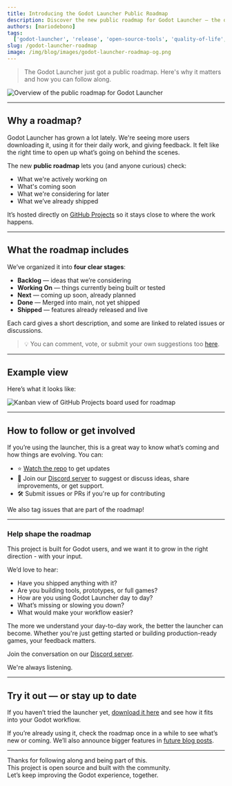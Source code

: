 ```yaml
---
title: Introducing the Godot Launcher Public Roadmap
description: Discover the new public roadmap for Godot Launcher — the open source tool that makes working with the Godot Engine faster and more organized. See what features have shipped, what’s in progress, and how you can help shape what comes next. Follow Godot Launcher updates, share feedback, and join the growing community.
authors: [mariodebono]
tags:
  ['godot-launcher', 'release', 'open-source-tools', 'quality-of-life', 'godot']
slug: /godot-launcher-roadmap
image: /img/blog/images/godot-launcher-roadmap-og.png
---
```


> The Godot Launcher just got a public roadmap. Here's why it matters and how you can follow along.

<!-- truncate -->

![Overview of the public roadmap for Godot Launcher](/img/blog/images/godot-launcher-roadmap-og.png)

---

## Why a roadmap?

Godot Launcher has grown a lot lately. We're seeing more users downloading it, using it for their daily work, and giving feedback. It felt like the right time to open up what’s going on behind the scenes.

The new **public roadmap** lets you (and anyone curious) check:

- What we're actively working on
- What's coming soon
- What we're considering for later
- What we’ve already shipped

It’s hosted directly on [GitHub Projects](https://github.com/orgs/godotlauncher/projects/1) so it stays close to where the work happens.

---

## What the roadmap includes

We’ve organized it into **four clear stages**:

- **Backlog** — ideas that we’re considering
- **Working On** — things currently being built or tested
- **Next** — coming up soon, already planned
- **Done** — Merged into main, not yet shipped
- **Shipped** — features already released and live

Each card gives a short description, and some are linked to related issues or discussions.

> 💡 You can comment, vote, or submit your own suggestions too [here](https://github.com/godotlauncher/launcher/issues).

---

## Example view

Here’s what it looks like:

![Kanban view of GitHub Projects board used for roadmap](/img/blog/images/godot-launcher-roadmap-view.png)

---

## How to follow or get involved

If you’re using the launcher, this is a great way to know what’s coming and how things are evolving. You can:

- ⭐ [Watch the repo](https://github.com/godotlauncher/launcher) to get updates
- 💬 Join our [Discord server](https://discord.gg/Ju9jkFJGvz) to suggest or discuss ideas, share improvements, or get support.
- 🛠 Submit issues or PRs if you're up for contributing

We also tag issues that are part of the roadmap!

---

### Help shape the roadmap

This project is built for Godot users, and we want it to grow in the right direction - with your input.

We’d love to hear:

- Have you shipped anything with it?
- Are you building tools, prototypes, or full games?
- How are you using Godot Launcher day to day?
- What’s missing or slowing you down?
- What would make your workflow easier?

The more we understand your day-to-day work, the better the launcher can become. Whether you're just getting started or building production-ready games, your feedback matters.

Join the conversation on our [Discord server](https://discord.gg/Ju9jkFJGvz).

We're always listening.

---

## Try it out — or stay up to date

If you haven’t tried the launcher yet, [download it here](/download) and see how it fits into your Godot workflow.

If you’re already using it, check the roadmap once in a while to see what’s new or coming. We’ll also announce bigger features in [future blog posts](/blog).

---

Thanks for following along and being part of this.  
This project is open source and built with the community.  
Let’s keep improving the Godot experience, together.
